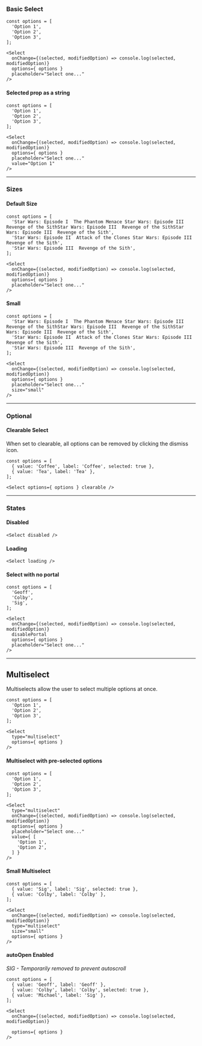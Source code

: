 ### Basic Select

```
const options = [
  'Option 1',
  'Option 2',
  'Option 3',
];

<Select
  onChange={(selected, modifiedOption) => console.log(selected, modifiedOption)}
  options={ options }
  placeholder="Select one..."
/>
```

#### Selected prop as a string

```
const options = [
  'Option 1',
  'Option 2',
  'Option 3',
];

<Select
  onChange={(selected, modifiedOption) => console.log(selected, modifiedOption)}
  options={ options }
  placeholder="Select one..."
  value="Option 1"
/>
```

---

### Sizes

#### Default Size

```
const options = [
  'Star Wars: Episode I  The Phantom Menace Star Wars: Episode III  Revenge of the SithStar Wars: Episode III  Revenge of the SithStar Wars: Episode III  Revenge of the Sith',
  'Star Wars: Episode II  Attack of the Clones Star Wars: Episode III  Revenge of the Sith',
  'Star Wars: Episode III  Revenge of the Sith',
];

<Select
  onChange={(selected, modifiedOption) => console.log(selected, modifiedOption)}
  options={ options }
  placeholder="Select one..."
/>
```

#### Small

```
const options = [
  'Star Wars: Episode I  The Phantom Menace Star Wars: Episode III  Revenge of the SithStar Wars: Episode III  Revenge of the SithStar Wars: Episode III  Revenge of the Sith',
  'Star Wars: Episode II  Attack of the Clones Star Wars: Episode III  Revenge of the Sith',
  'Star Wars: Episode III  Revenge of the Sith',
];

<Select
  onChange={(selected, modifiedOption) => console.log(selected, modifiedOption)}
  options={ options }
  placeholder="Select one..."
  size="small"
/>
```

---

### Optional

#### Clearable Select

When set to clearable, all options can be removed by clicking the dismiss icon.

```
const options = [
  { value: 'Coffee', label: 'Coffee', selected: true },
  { value: 'Tea', label: 'Tea' },
];

<Select options={ options } clearable />
```

---

### States

#### Disabled

```
<Select disabled />
```

#### Loading

```
<Select loading />
```

#### Select with no portal

```
const options = [
  'Geoff',
  'Colby',
  'Sig',
];

<Select
  onChange={(selected, modifiedOption) => console.log(selected, modifiedOption)}
  disablePortal
  options={ options }
  placeholder="Select one..."
/>
```

---

## Multiselect

Multiselects allow the user to select multiple options at once.

```
const options = [
  'Option 1',
  'Option 2',
  'Option 3',
];

<Select
  type="multiselect"
  options={ options }
/>
```

#### Multiselect with pre-selected options

```
const options = [
  'Option 1',
  'Option 2',
  'Option 3',
];

<Select
  type="multiselect"
  onChange={(selected, modifiedOption) => console.log(selected, modifiedOption)}
  options={ options }
  placeholder="Select one..."
  value={ [
    'Option 1',
    'Option 2',
  ] }
/>
```

#### Small Multiselect

```
const options = [
  { value: 'Sig', label: 'Sig', selected: true },
  { value: 'Colby', label: 'Colby' },
];

<Select
  onChange={(selected, modifiedOption) => console.log(selected, modifiedOption)}
  type="multiselect"
  size="small"
  options={ options }
/>
```

#### autoOpen Enabled

_SIG - Temporarily removed to prevent autoscroll_

```
const options = [
  { value: 'Geoff', label: 'Geoff' },
  { value: 'Colby', label: 'Colby', selected: true },
  { value: 'Michael', label: 'Sig' },
];

<Select
  onChange={(selected, modifiedOption) => console.log(selected, modifiedOption)}

  options={ options }
/>
```
